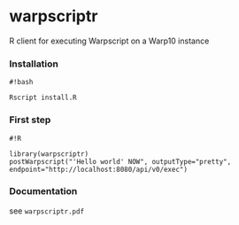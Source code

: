 # warpscriptr #

R client for executing Warpscript on a Warp10 instance

### Installation ###

```
#!bash

Rscript install.R
```

### First step ###


```
#!R

library(warpscriptr)
postWarpscript("'Hello world' NOW", outputType="pretty", endpoint="http://localhost:8080/api/v0/exec")
```


### Documentation ###

see `warpscriptr.pdf`